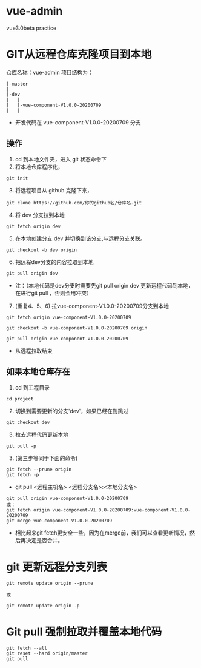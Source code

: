 # vue-admin
vue3.0beta practice

# GIT从远程仓库克隆项目到本地

仓库名称：vue-admin
项目结构为：  
```   
|-master
|
|-dev
|   |
|   |-vue-component-V1.0.0-20200709
|   |
```   
+ 开发代码在 vue-component-V1.0.0-20200709 分支
##  操作
1. cd 到本地文件夹，进入 git 状态命令下
2. 将本地仓库程序化，
```   
git init
```   
3. 将远程项目从 github 克隆下来，
```   
git clone https://github.com/你的github名/仓库名.git
```   
4. 将 dev 分支拉到本地
```   
git fetch origin dev
```   
5. 在本地创建分支 dev 并切换到该分支,与远程分支关联。
```   
git checkout -b dev origin 
```   
6. 把远程dev分支的内容拉取到本地
```   
git pull origin dev
```   
+ 注：（本地代码是dev分支时需要先git pull origin dev 更新远程代码到本地，在进行git pull ，否则会用冲突）

7. (重复4、5、6) 拉vue-component-V1.0.0-20200709分支到本地
```   
git fetch origin vue-component-V1.0.0-20200709

git checkout -b vue-component-V1.0.0-20200709 origin

git pull origin vue-component-V1.0.0-20200709
```   
+ 从远程拉取结束

## 如果本地仓库存在
1. cd 到工程目录
```  
cd project
``` 
2. 切换到需要更新的分支'dev'，如果已经在则跳过
```  
git checkout dev
```   
3. 拉去远程代码更新本地
```  
git pull -p
```  
3. (第三步等同于下面的命令)
```  
git fetch --prune origin 
git fetch -p
```  
+  git pull <远程主机名> <远程分支名>:<本地分支名>
```   
git pull origin vue-component-V1.0.0-20200709
或：
git fetch origin vue-component-V1.0.0-20200709:vue-component-V1.0.0-20200709
git merge vue-component-V1.0.0-20200709
```   
+ 相比起来git fetch更安全一些，因为在merge前，我们可以查看更新情况，然后再决定是否合并。

# git 更新远程分支列表
```  
git remote update origin --prune

或

git remote update origin -p
```   

# Git pull 强制拉取并覆盖本地代码
```   
git fetch --all
git reset --hard origin/master
git pull
```   